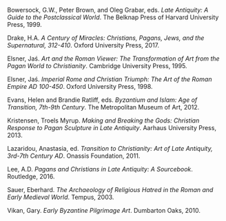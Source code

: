 Bowersock, G.W., Peter Brown, and Oleg Grabar, eds. _Late Antiquity: A Guide to the Postclassical World_. The Belknap Press of Harvard University Press, 1999.

Drake, H.A. _A Century of Miracles: Christians, Pagans, Jews, and the Supernatural, 312-410_. Oxford University Press, 2017.

Elsner, Jaś. _Art and the Roman Viewer: The Transformation of Art from the Pagan World to Christianity_. Cambridge University Press, 1995.

Elsner, Jaś. _Imperial Rome and Christian Triumph: The Art of the Roman Empire AD 100-450_. Oxford University Press, 1998.

Evans, Helen and Brandie Ratliff, eds. _Byzantium and Islam: Age of Transition, 7th-9th Century_. The Metropolitan Museum of Art, 2012.

Kristensen, Troels Myrup. _Making and Breaking the Gods: Christian Response to Pagan Sculpture in Late Antiquity_. Aarhaus University Press, 2013.

Lazaridou, Anastasia, ed. _Transition to Christianity: Art of Late Antiquity, 3rd-7th Century AD_. Onassis Foundation, 2011.

Lee, A.D. _Pagans and Christians in Late Antiquity: A Sourcebook_. Routledge, 2016.

Sauer, Eberhard. _The Archaeology of Religious Hatred in the Roman and Early Medieval World_. Tempus, 2003.

Vikan, Gary. _Early Byzantine Pilgrimage Art_. Dumbarton Oaks, 2010.
